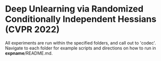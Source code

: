 #  Deep Unlearning via Randomized Conditionally Independent Hessians (CVPR 2022)

All experiments are run within the specified folders, and call out to 'codec'.
Navigate to each folder for example scripts and directions on how to run in __expname__/README.md.
